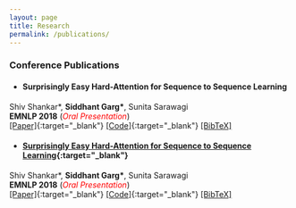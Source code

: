 ```yaml
---
layout: page
title: Research
permalink: /publications/
---
```

### Conference Publications

* #### Surprisingly Easy Hard-Attention for Sequence to Sequence Learning
Shiv Shankar\*, **Siddhant Garg\***, Sunita Sarawagi <br />
**EMNLP 2018** (<span style="color:red">*Oral Presentation*</span>)<br />
[[Paper]](https://www.aclweb.org/anthology/D18-1065.pdf){:target="_blank"} [[Code]](https://github.com/sid7954/beam-joint-attention){:target="_blank"} [[BibTeX]](https://sid7954.github.io) <br />

* #### [Surprisingly Easy Hard-Attention for Sequence to Sequence Learning](https://www.aclweb.org/anthology/D18-1065.pdf){:target="_blank"}
Shiv Shankar\*, **Siddhant Garg\***, Sunita Sarawagi <br />
**EMNLP 2018** (<span style="color:red">*Oral Presentation*</span>)<br />
[[Paper]](https://www.aclweb.org/anthology/D18-1065.pdf){:target="_blank"} [[Code]](https://github.com/sid7954/beam-joint-attention){:target="_blank"} [[BibTeX]](https://sid7954.github.io) <br />

